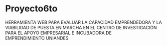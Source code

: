 # Proyecto6to
HERRAMIENTA WEB PARA EVALUAR LA CAPACIDAD EMPRENDEDORA Y LA VIABILIDAD DE PUESTA EN MARCHA EN EL CENTRO DE INVESTIGACIÓN PARA EL APOYO EMPRESARIAL E INCUBADORA DE EMPRENDIMIENTO UNIANDES
